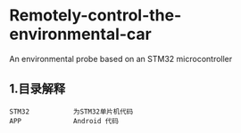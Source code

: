 # Remotely-control-the-environmental-car
An environmental probe based on an STM32 microcontroller



## 1.目录解释

```
STM32 			为STM32单片机代码
APP				Android 代码
```

